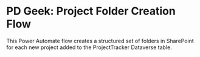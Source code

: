 # PD Geek: Project Folder Creation Flow

This Power Automate flow creates a structured set of folders in SharePoint for each new project added to the ProjectTracker Dataverse table.
